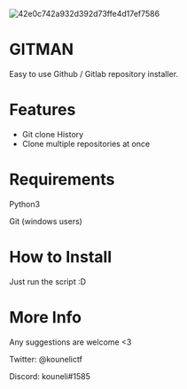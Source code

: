 ![42e0c742a932d392d73ffe4d17ef7586](https://user-images.githubusercontent.com/62581994/112080482-17ed3c00-8b50-11eb-852e-5da3570557b0.png)
 


# GITMAN

Easy to use Github / Gitlab repository installer.

# Features

- Git clone History
- Clone multiple repositories at once

# Requirements

Python3 

Git (windows users)

# How to Install

Just run the script :D

# More Info

Any suggestions are welcome <3 

Twitter: @kounelictf

Discord: kouneli#1585
